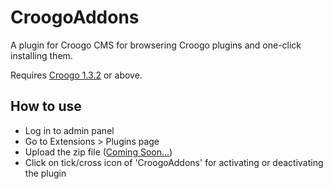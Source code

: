 # CroogoAddons

A plugin for Croogo CMS for browsering Croogo plugins and one-click installing them.

Requires [Croogo 1.3.2](http://github.com/croogo/croogo/downloads) or above.

## How to use

* Log in to admin panel
* Go to Extensions > Plugins page
* Upload the zip file ([Coming Soon...](#))
* Click on tick/cross icon of 'CroogoAddons' for activating or deactivating the plugin
